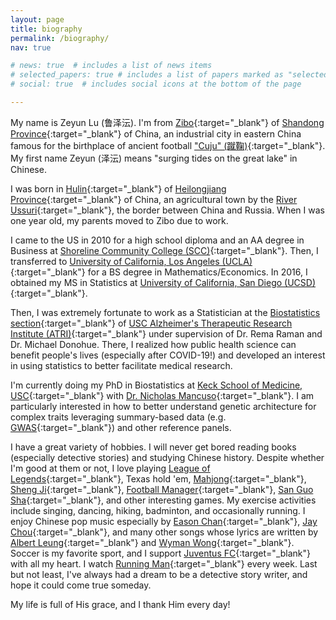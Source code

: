```yaml
---
layout: page
title: biography
permalink: /biography/
nav: true

# news: true  # includes a list of news items
# selected_papers: true # includes a list of papers marked as "selected={true}"
# social: true  # includes social icons at the bottom of the page

---
```


My name is Zeyun Lu (鲁泽沄). I'm from [Zibo](https://en.wikipedia.org/wiki/Zibo){:target="_blank"} of [Shandong Province](https://en.wikipedia.org/wiki/Shandong){:target="_blank"} of China, an industrial city in eastern China famous for the birthplace of ancient football ["Cuju" (蹴鞠)](https://en.wikipedia.org/wiki/Cuju){:target="_blank"}. My first name Zeyun (泽沄) means "surging tides on the great lake" in Chinese.

I was born in [Hulin](https://en.wikipedia.org/wiki/Hulin){:target="_blank"} of [Heilongjiang Province](https://en.wikipedia.org/wiki/Heilongjiang){:target="_blank"} of China, an agricultural town by the [River Ussuri](https://en.wikipedia.org/wiki/Ussuri){:target="_blank"}, the border between China and Russia. When I was one year old, my parents moved to Zibo due to work.

I came to the US in 2010 for a high school diploma and an AA degree in Business at [Shoreline Community College (SCC)](https://www.shoreline.edu/){:target="_blank"}. Then, I transferred to [University of California, Los Angeles (UCLA)](https://www.ucla.edu/){:target="_blank"} for a BS degree in Mathematics/Economics. In 2016, I obtained my MS in Statistics at [University of California, San Diego (UCSD)](https://ucsd.edu/){:target="_blank"}.

Then, I was extremely fortunate to work as a Statistician at the [Biostatistics section](https://sites.usc.edu/atribiostats/){:target="_blank"} of [USC Alzheimer's Therapeutic Research Institute (ATRI)](https://keck.usc.edu/atri){:target="_blank"} under supervision of Dr. Rema Raman and Dr. Michael Donohue. There, I realized how public health science can benefit people's lives (especially after COVID-19!) and developed an interest in using statistics to better facilitate medical research.

I'm currently doing my PhD in Biostatistics at [Keck School of Medicine, USC](https://keck.usc.edu/){:target="_blank"} with [Dr. Nicholas Mancuso](https://www.mancusolab.com/){:target="_blank"}. I am particularly interested in how to better understand genetic architecture for complex traits leveraging summary-based data (e.g. [GWAS](https://en.wikipedia.org/wiki/Genome-wide_association_study){:target="_blank"}) and other reference panels.

I have a great variety of hobbies. I will never get bored reading books (especially detective stories) and studying Chinese history. Despite whether I'm good at them or not, I love playing [League of Legends](https://en.wikipedia.org/wiki/League_of_Legends){:target="_blank"}, Texas hold 'em, [Mahjong](https://en.wikipedia.org/wiki/Mahjong){:target="_blank"}, [Sheng Ji](https://en.wikipedia.org/wiki/Sheng_ji){:target="_blank"}, [Football Manager](https://en.wikipedia.org/wiki/Football_Manager){:target="_blank"}, [San Guo Sha](https://en.wikipedia.org/wiki/Legends_of_the_Three_Kingdoms){:target="_blank"}, and other interesting games. My exercise activities include singing, dancing, hiking, badminton, and occasionally running. I enjoy Chinese pop music especially by [Eason Chan](https://en.wikipedia.org/wiki/Eason_Chan){:target="_blank"}, [Jay Chou](https://en.wikipedia.org/wiki/Jay_Chou){:target="_blank"}, and many other songs whose lyrics are written by [Albert Leung](https://en.wikipedia.org/wiki/Albert_Leung){:target="_blank"} and [Wyman Wong](https://en.wikipedia.org/wiki/Wyman_Wong){:target="_blank"}. Soccer is my favorite sport, and I support [Juventus FC](https://en.wikipedia.org/wiki/Juventus_F.C.){:target="_blank"} with all my heart. I watch [Running Man](https://en.wikipedia.org/wiki/Running_Man_(South_Korean_TV_series)){:target="_blank"} every week. Last but not least, I've always had a dream to be a detective story writer, and hope it could come true someday.

My life is full of His grace, and I thank Him every day!
